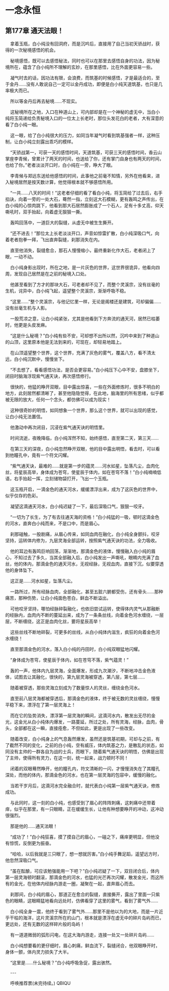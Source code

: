 # 一念永恒 
 ## 第177章 通天法眼！
     拿着玉瓶，白小纯没有回洞府，而是沉吟后，直接用了自己当初天骄战时，获得的一次秘境感悟的机会。

    秘境感悟，既可以去感悟秘法，同时也可以在那里去感悟自身的功法，因为秘境所在，蕴含了白小纯所不理解的玄妙，在那里感悟，比在外面更容易一些。

    凝气时去的话，因功法有限，会浪费，而筑基的时候感悟，才是最适合的，至于金丹……没有人敢说自己一定可以金丹成功，即便是白小纯天道筑基，也只是几率极大而已。

    所以等金丹后再去秘境……不现实。

    这秘境所在之地，入口在种道山上，可内部却是在一个神秘的虚无中，当白小纯将玉简递给负责秘境入口的一位太上长老时，那位头发花白的老者，大有深意的看了白小纯一眼。

    这一眼，给了白小纯很大的压力，如同当年凝气时看到筑基强者一样，这种压制，让白小纯立刻露出乖巧的模样。

    “天骄战第一，可获一天的感悟时间，天道筑基，可获三天的感悟时间，香云山掌座李青候，曾累计了两天的时间，也送给了你，还有掌门自身也有两天的时间，也给了你。”老者淡淡开口时，白小纯在一旁，睁大了眼。

    李青候与郑远东送给他感悟的时间，此事他之前毫不知情，另外在他看来，进入秘境居然是按天数计算，他觉得根本就不够感悟所用。

    “一共……八天的时间！”这老者仔细的看了看白小纯，将玉简给了过去后，右手掐诀，向着一旁的一处大石，蓦然一指，立刻这大石模糊，更有轰鸣之声传出，在白小纯的心惊肉跳下，他看到那大石居然膨胀成了一个石人，足有十多丈高，仰天嘶吼时，双手抬起，向着虚无狠狠一撕。

    轰鸣回荡中，一道巨大的裂缝，从虚无中被生生撕开。

    “还不进去！”那位太上长老淡淡开口，声音如惊雷扩散，白小纯深吸口气，向着老者抱拳一拜，飞出直奔裂缝，刹那消失在内。

    直至他消失，裂缝愈合，那石人慢慢缩小，最终重新化作大石，老者闭上了眼，一动不动。

    白小纯身影出现时，所在之地，是一片灰色的世界，这世界很诡异，他看向四周，发现自己居然是在之前的秘境入口处。

    他甚至看到了方才的那块大石，可老者却不见了，而整个灵溪宗，没有丝毫的生机，诧异中，白小纯飞起，遥望整个灵溪宗，渐渐呼吸不稳。

    “这里……”整个灵溪宗，与他记忆里一样，无论是阁楼还是建筑，可却偏偏……没有丝毫生机与人影。

    一股荒凉之意，让白小纯紧张，尤其是他看到下方奔流的通天河，居然已枯萎时，他更是头皮发麻。

    “这是什么秘境？”白小纯有些不安，可却想不出所以然，沉吟中来到了种道山的山顶，这里原本他是无法到来的，可现在，却轻易地踏上。

    在山顶遥望整个世界，这个世界，充满了灰色的雾气，覆盖八方，看不清太远，白小纯沉默中，慢慢坐下。

    “不去想了，看看感悟功法，是否会更容易。”白小纯压下心中不安，盘膝坐下，闭目时脑海浮现紫气通天诀，再次感悟修行。

    很快的，他猛的睁开双眼，目中露出惊喜，一些在外面修炼时，很多不明白的地方，此刻居然都清晰了，甚至他隐隐觉得，在此地，脑海里的所有思绪，似乎都被无限的放大，任何一个念头，都仿佛可以成为现实！

    这种很奇妙的明悟，如同想象一个世界，那么这个世界，就可以出现的感觉，让白小纯无法置信。

    他激动中再次闭目，沉浸在紫气通天诀的明悟里。

    时间流逝，夜晚降临，白小纯浑然不知，始终感悟，直至第二天，第三天……

    在第三天的深夜，白小纯忽然睁开双眼，他的目中露出明悟，看去时，可以看到他瞳孔中，竟有一个符文闪耀。

    “紫气通天诀，最难的……就是第一步的蕴灵……河水如星，坠落凡尘，血肉化丝，将星辰高举，身体成为苍穹，使星辰于体内，如在苍穹不落！”白小纯喃喃低语，右手抬起一挥，立刻储物袋打开，飞出一个玉瓶。

    这玉瓶开启，一滴金色的通天河水，缓缓漂浮出来，成为了这灰色的世界中，似乎仅存的色彩。

    凝望这滴通天河水，白小纯迟疑了一下，最后深吸口气，狠狠一咬牙。

    “一切为了长生，为了有去往通天海的资格！”白小纯猛的一吸，顿时这滴金色的河水，直奔白小纯而来，不是口中，而是眉心。

    刹那碰触，一股剧痛，从眉心传来，如同血肉在融化，白小纯全身颤抖，咬牙坚持，运转体内修为，九层灵海全部运转，按照紫气通天诀的功法，全力吸收。

    他的耳边有轰鸣巨响回荡，渐渐地，那滴金色的液体，慢慢融入白小纯的眉心，不知过去了多久，当其全部融入后，白小纯发出一声嘶吼，眼睛内充满了血丝，他的体内，那滴金色的通天河水，无视经脉，无视血肉，直接下沉，似要穿透他的身体坠下。

    这正是……河水如星，坠落凡尘。

    一路所过，所有经脉血肉，全部融化，甚至五脏六腑都受伤，还有骨头……那种痛苦，那种伤势，让白小纯面色苍白，鲜血不断溢出。

    可他咬牙坚持，哪怕经脉碎裂融化，也依旧尝试运转，使得体内灵气从那融断的经脉内，血肉内不断的蔓延出来，成为了一条条丝线，向着金色河水缠绕，一层层，不断缠绕，这正是血肉化丝，要将星辰高举！

    这些丝线不断地碎裂，可更多的丝线，从白小纯体内滋生，疯狂的向着金色河水缠绕！

    直至那滴金色的河水，落入白小纯的丹田时，白小纯双眼猛地闪耀。

    “身体成为苍穹，使星辰于体内，如在苍穹不落，紫气蕴灵！”

    轰的一声，他体内九层灵海，全面爆发，形成九次潮汐，不断地冲击金色液体，试图去让其融化，很快的，第九层灵海被穿透，第八层，第七层……

    随着被穿透，那些灵海立刻成为了数量惊人的灵丝，缠绕金色河水。

    直至前八层灵海都被穿透后，那滴金色的液体，终于被无数的灵丝缠绕，慢慢平稳下来，漂浮在了第一层灵海上！

    而在它的坠势消失，漂浮第一层灵海的瞬间，这滴河水内，散发出无尽的金光，这金光从白小纯体内爆发，一路蔓延，所过之处，所有灵海，经脉，血肉，骨头，全部都在这一瞬，直接痊愈，不但如此，更是出现了一些改变。

    随着改变，白小纯身上的气息轰然爆发，虽然还是筑基初期，可却与之前，有了截然不同的变化，之前的白小纯，空有威压，体内筑基之力，是散乱的状态，如同没有主帅的一群各自为战的士兵，而眼下，随着紫气通天诀的明悟，仿佛是出现了主帅，使得所有灵力，在这一刻，统一起来，战力顿时不同！

    闭着的双眼蓦然睁开，他的瞳孔内，符文清晰的一闪，才慢慢消失在了其瞳孔深处，而他的体内，那滴金色的河水，也在第一层灵海的包容中，缓慢的融化。

    当若干岁月后，这滴河水完全融合时，就代表白小纯第一层紫气通天诀，修炼成功。

    与此同时，这一刻的白小纯，也感受到了眉心的阵阵刺痛，这刺痛中还带着痒，似乎在那里，有一只眼睛，正在缓缓生长，让他有种想要睁开的冲动，这冲动很强烈。

    那是他的……通天法眼！

    “成功了！”白小纯狂喜，摸了摸自己的眉心，一碰之下，痛痒更明显，但他没有惊慌，反倒更为振奋。

    “哈哈，以后我就是三只眼了，想一想就厉害。”白小纯手舞足蹈，遥望远方时，他忽然深吸口气。

    “虽在酝酿，可应该勉强能用一下吧？”白小纯迟疑了一下，双目闭合后，体内第一层灵海顿时翻滚，那滴金色的河水，也猛的光芒再次闪耀，散发金光，而这所有的金光，在他体内经脉内游走一圈，凝聚在一起，直奔眉心而去。

    刹那间，白小纯的眉心，那道正在愈合的裂缝，直接撕开，露出了里面一只紫色的眼睛，这眼睛猛地看向远处时，仿佛看穿了这里的雾气，看到了雾气外……

    白小纯全身一震，他终于看到了雾气外……那里不是他以为的大地，而是一片近乎干枯的海洋，这片灵溪宗所在的山门，根本就是漂浮在虚无中的碎片岛屿而已，更远处，还有无数的这样碎片般的岛屿！

    有一道道微弱的弧形闪电，在这大海内游走，连接一处又一处碎片岛屿……

    白小纯想要看的更仔细时，眉心刺痛，鲜血流下，裂缝闭合，他双眼睁开时，身体一颤，体内灵力损失了大半。

    “这里是……什么秘境？”白小纯呼吸急促，露出骇然。

    ---

    呼唤推荐票(未完待续。) 
QBIQU